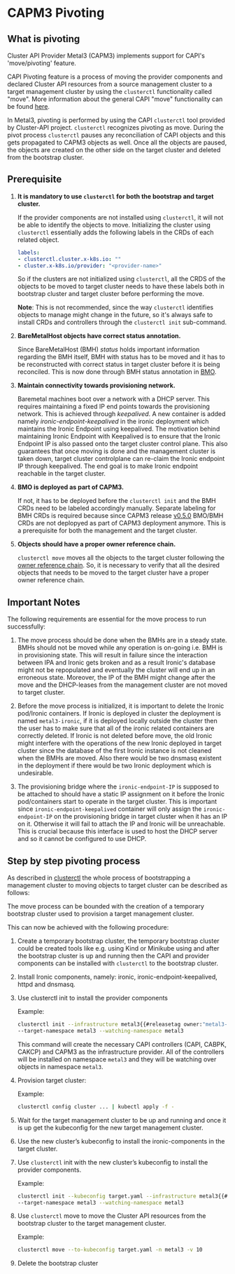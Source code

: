 # CAPM3 Pivoting

## What is pivoting

Cluster API Provider Metal3 (CAPM3) implements support for CAPI's 'move/pivoting' feature.

CAPI Pivoting feature is a process of moving the provider components and declared Cluster API resources from a source
management cluster to a target management cluster by using the `clusterctl` functionality called "move".
More information about the general CAPI "move" functionality can be found [here](https://cluster-api.sigs.k8s.io/clusterctl/commands/move.html).

In Metal3, pivoting is performed by using the CAPI `clusterctl` tool provided by Cluster-API project. `clusterctl` recognizes pivoting as move.
During the pivot process `clusterctl` pauses any reconciliation of CAPI objects and this gets propagated to CAPM3 objects as well.
Once all the objects are paused, the objects are created on the other side on the target cluster and deleted from the
bootstrap cluster.

## Prerequisite

1. **It is mandatory to use `clusterctl` for both the bootstrap and target cluster.**

   If the provider components are not installed using `clusterctl`, it will not
   be able to identify the objects to move.  Initializing the cluster using
   `clusterctl` essentially adds the following labels in the CRDs of each related object.

   ```yaml
   labels:
   - clusterctl.cluster.x-k8s.io: ""
   - cluster.x-k8s.io/provider: "<provider-name>"
   ```

   So if the clusters are not initialized using `clusterctl`, all the CRDS of the
   objects to be moved to target cluster needs to have these labels both in
   bootstrap cluster and target cluster before performing the move.

   **Note**: This is not recommended, since
   the way `clusterctl` identifies objects to manage might change in the future, so
   it's always safe to install CRDs and controllers through the `clusterctl init` sub-command.

1. **BareMetalHost objects have correct status annotation.**

   Since BareMetalHost (BMH) _status_ holds important information regarding the BMH itself, BMH with
   status has to be moved and it has to be reconstructed with correct status in
   target  cluster before it is being reconciled. This is now done through BMH
   status annotation in [BMO](../bmo/introduction.md).

1. **Maintain connectivity towards provisioning network.**

   Baremetal machines boot over a network with a DHCP server. This requires
   maintaining a fixed IP end points towards the provisioning network. This is
   achieved through _keepalived_. A new container is added namely
   _ironic-endpoint-keepalived_ in the ironic deployment which maintains the Ironic Endpoint using
   keepalived. The motivation behind maintaining Ironic Endpoint with Keepalived
   is to ensure that the Ironic Endpoint IP is also passed onto the target
   cluster control plane. This also guarantees that once moving is done and the
   management cluster is taken down, target cluster controlplane can re-claim
   the Ironic endpoint IP through keepalived. The end goal is to make Ironic
   endpoint reachable in the target cluster.

1. **BMO is deployed as part of CAPM3.**

   If not, it has to be deployed before the `clusterctl init` and the BMH CRDs
   need to be labeled accordingly manually. Separate labeling for BMH CRDs is required
   because since CAPM3 release [v0.5.0](https://github.com/metal3-io/cluster-api-provider-metal3/releases/tag/v0.5.0)
   BMO/BMH CRDs are not deplopyed as part of CAPM3 deployment anymore.
   This is a prerequisite for both the management and the target cluster.

1. **Objects should have a proper owner reference chain.**

   `clusterctl move` moves all the objects to the target cluster following the
   [owner reference chain](https://cluster-api.sigs.k8s.io/clusterctl/provider-contract.html#ownerreferences-chain).
   So, it is necessary to verify that all the desired objects that needs to
   be moved to the target cluster have a proper owner reference chain.

## Important Notes

The following requirements are essential for the move process to run
successfully:

1. The move process should be done when the BMHs are in a steady state. BMHs
   should not be moved while any operation is on-going i.e. BMH is in provisioning
   state. This will result in failure since the interaction between IPA and Ironic
   gets broken and as a result Ironic's database might not be repopulated and
   eventually the cluster will end up in an erroneous state. Moreover, the IP of
   the BMH might change after the move and the DHCP-leases from the management
   cluster are not moved to target cluster.

2. Before the move process is initialized, it is important to delete the Ironic
   pod/Ironic containers. If Ironic is deployed in cluster the deployment is named
   `metal3-ironic`, if it is deployed locally outside the cluster then the user
   has to make sure that all of the ironic related containers are correctly deleted.
   If Ironic is not deleted before move, the old Ironic might interfere with the operations of
   the new Ironic deployed in target cluster since the database of the first Ironic
   instance is not cleaned when the BMHs are moved. Also there would be two dnsmasq
   existent in the deployment if there would be two Ironic deployment which is
   undesirable.

3. The provisioning bridge where the `ironic-endpoint-IP` is supposed to be
   attached to should have a static IP assignment on it before the Ironic
   pod/containers start to operate in the target cluster. This is important since
   `ironic-endpoint-keepalived` container will only assign the `ironic-endpoint-IP`
   on the provisioning bridge in target cluster when it has an IP on it. Otherwise
   it will fail to attach the IP and Ironic will be unreachable. This is crucial
   because this interface is used to host the DHCP server and so it cannot be
   configured to use DHCP.

## Step by step pivoting process

As described in
[clusterctl](https://cluster-api.sigs.k8s.io/clusterctl/commands/move.html)
the whole process of bootstrapping a management cluster to moving
objects to target cluster can be described as follows:

The move process can be bounded with the creation of a temporary bootstrap
cluster used to provision a target management cluster.

This can now be achieved with the following procedure:

1. Create a temporary bootstrap cluster, the temporary bootstrap cluster
 could be created tools like e.g. using Kind or Minikube using and after the bootstrap cluster
 is up and running then the CAPI and provider components can be installed with `clusterctl` to
 the bootstrap cluster.

2. Install Ironic components, namely: ironic, ironic-endpoint-keepalived, httpd
   and dnsmasq.

3. Use clusterctl init to install the provider components

   Example:

   ```bash
   clusterctl init --infrastructure metal3{{#releasetag owner:"metal3-io" repo:"cluster-api-provider-metal3" }}
   --target-namespace metal3 --watching-namespace metal3
   ```

   This command will create the necessary CAPI controllers (CAPI, CABPK, CAKCP)
   and CAPM3 as the infrastructure provider. All of the controllers will be installed
   on namespace `metal3` and they will be watching over objects in namespace `metal3`.

4. Provision target cluster:

   Example:

   ```bash
   clusterctl config cluster ... | kubectl apply -f -
   ```

5. Wait for the target management cluster to be up and running and once it is up
 get the kubeconfig for the new target management cluster.

6. Use the new cluster’s kubeconfig to install the ironic-components in the
 target cluster.

7. Use `clusterctl` init with the new cluster’s kubeconfig to install the provider
 components.

    Example:

    ```bash
    clusterctl init --kubeconfig target.yaml --infrastructure metal3{{#releasetag owner:"metal3-io" repo:"cluster-api-provider-metal3" }}
    --target-namespace metal3 --watching-namespace metal3
    ```

8. Use `clusterctl` move to move the Cluster API resources from the bootstrap
 cluster to the target management cluster.

    Example:

    ```bash
    clusterctl move --to-kubeconfig target.yaml -n metal3 -v 10
    ```

9. Delete the bootstrap cluster
